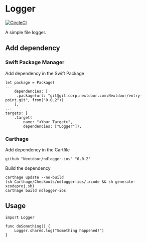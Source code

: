 # Logger

[![CircleCI](https://circleci.com/gh/Nextdoor/ndlogger-ios/tree/master.svg?style=shield)](https://circleci.com/gh/Nextdoor/ndlogger-ios/tree/master)

A simple file logger.

## Add dependency

### Swift Package Manager

Add dependency in the Swift Package

	let package = Package(
    ...
        dependencies: [
         .package(url: "git@git.corp.nextdoor.com:Nextdoor/entry-point.git", from("0.0.2"))
        ],
    ...
    targets: [
        .target(
            name: "<Your Target>",
            dependencies: ["Logger"]),

### Carthage

Add dependency in the Cartfile

	github "Nextdoor/ndlogger-ios" "0.0.2"


Build the dependency

	carthage update --no-build
	(sh Carthage/Checkouts/ndlogger-ios/.xcode && sh generate-xcodeproj.sh)
	carthage build ndlogger-ios

## Usage

	import Logger

	func doSomething() {
		Logger.shared.log("Something happened!")
	}
